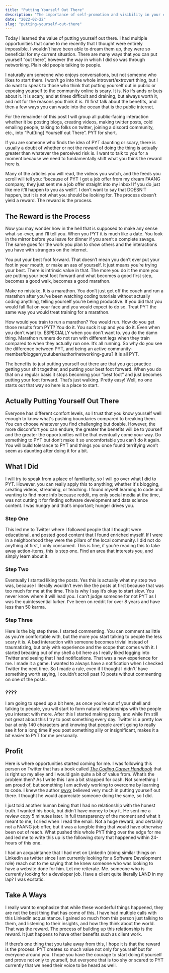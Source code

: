 ```yaml
---
title: "Putting Yourself Out There"
description: "The importance of self-promotion and visibility in your career"
date: "2022-02-22"
slug: "putting-yourself-out-there"
---
```

Today I learned the value of putting yourself out there. I had multiple opportunities that came to me recently that I thought were entirely impossible. I wouldn’t have been able to dream them up, they were so beneficial for my current situation. There are many ways that you can put yourself “out there”, however the way in which I did so was through networking. Plain old people talking to people.

I naturally am someone who enjoys conversations, but not someone who likes to start them. I won’t go into the whole introvert/extrovert thing, but I do want to speak to those who think that putting yourself out in public or exposing yourself to the community online is scary. It is. No ifs ands or buts about it. It is scary, and at times difficult and draining, but always worth it, and not for the reasons you think it is. I’ll first talk about the benefits, and then a few ways you can wade into the ocean that is the public internet.

For the remainder of this post I will group all public-facing interaction whether it be posting blogs, creating videos, making twitter posts, cold emailing people, talking to folks on twitter, joining a discord community, etc., into “Put[ting] Yourself out There”. PYT for short.

If you are someone who finds the idea of PYT daunting or scary, there is usually a doubt of whether or not the reward of doing the thing is actually greater than whatever the perceived risk is. I want to talk to you for a moment because we need to fundamentally shift what you think the reward here is.

Many of the articles you will read, the videos you watch, and the feeds you scroll will tell you: “because of PYT I got a job offer from my dream FAANG company, they just sent me a job offer straight into my inbox! If you do just like me it’ll happen to you as well!”. I don’t want to say that DOESN’T happen, but it is not what you should be looking for. The process doesn’t yield a reward. The reward is the process.

## The Reward is the Process

Now you may wonder how in the hell that is supposed to make any sense what-so-ever, and I’ll tell you. When you PYT it is much like a date. You look in the mirror before you leave for dinner if you aren’t a complete savage. The same goes for the work you plan to show others and the interactions you have with strangers on the internet.

You put your best foot forward. That doesn’t mean you don’t ever put your foot in your mouth, or make an ass of yourself. It just means you’re trying your best. There is intrinsic value in that. The more you do it the more you are putting your best foot forward and what becomes a good first step, becomes a good walk, becomes a good marathon.

Make no mistake, It is a marathon. You don’t just get off the couch and run a marathon after you’ve been watching coding tutorials without actually coding anything, telling yourself you’re being productive. If you did that you would fall flat on your face and you would expect to do so. Treat PYT the same way you would treat training for a marathon.

How would you train to run a marathon? You would run. How do you get those results from PYT? You do it. You suck it up and you do it. Even when you don’t want to. ESPECIALLY when you don't want to. you do the damn thing. Marathon runners do not run with different legs when they train compared to when they actually run one. It’s all running. So why do you see the difference between PYT, and being an active community-member/blogger/youtuber/author/networking-guru?
It is all PYT.

The benefits to just putting yourself out there are that you get practice getting your shit together, and putting your best foot forward. When you do that on a regular basis it stops becoming your “best foot” and just becomes putting your foot forward. That’s just walking. Pretty easy! Well, no one starts out that way so here is a place to start.

## Actually Putting Yourself Out There

Everyone has different comfort levels, so I trust that you know yourself well enough to know what's pushing boundaries compared to breaking them. You can choose whatever you find challenging but doable. However, the more discomfort you can endure, the greater the benefits will be to yourself and the greater the opportunities will be that eventually come your way. Do something to PYT but don’t make it so uncomfortable you can’t do it again. You will build tolerance to PYT and things you once found terrifying won’t seem as daunting after doing it for a bit.

## What I Did

I will try to speak from a place of familiarity, so I will go over what I did to PYT. However, you can really apply this to anything; whether it's blogging, creating videos, streaming, or teaching. I found myself learning to code and wanting to find more info because reddit, my only social media at the time, was not cutting it for finding software development and data science content. I was hungry and that’s important; hunger drives you.

### Step One

This led me to Twitter where I followed people that I thought were educational, and posted good content that I found enriched myself. If I were in a neighborhood they were the pillars of the local community. I did not do anything at first, I only consumed. This is fine, if you’re reading this to take away action-items, this is step one. Find an area that interests you, and simply learn about it.

### Step Two

Eventually I started liking the posts. Yes this is actually what my step two was, because I literally wouldn’t even like the posts at first because that was too much for me at the time. This is why I say it’s okay to start slow. You never know where it will lead you. I can’t judge someone for not PYT as I was the quintessential lurker. I’ve been on reddit for over 8 years and have less than 50 karma.

### Step Three

Here is the big step three. I started commenting. You can comment as little as you’re comfortable with, but the more you start talking to people the less scary it is. A bad interaction with someone becomes trivial instead of traumatizing, but only with experience and the scope that comes with it. I started breaking out of my shell a bit here as I really liked logging into Twitter and seeing that I had notifications. That was a new experience for me. I made it a game. I wanted to always have a notification when I checked Twitter the next time. So I made a rule, even if I thought I didn't’ have something worth saying, I couldn’t scroll past 10 posts without commenting on one of the posts.

### ????

I am going to speed up a bit here, as once you’re out of your shell and talking to people, you will start to form natural relationships with the people you interact with more. After this I started making posts, and while I’m still not great about this I try to post something every day. Twitter is a pretty low bar at only 140 characters and knowing that people aren’t going to really see it for a long time if you post something silly or insignificant, makes it a bit easier to PYT for me personally.

## Profit

Here is where opportunities started coming for me. I was following this person on Twitter that has a book called [_The Coding Career Handbook_](https://www.learninpublic.org/) that is right up my alley and I would gain quite a bit of value from. What’s the problem then? As I write this I am a bit strapped for cash. Not something I am proud of, but something I am actively working to overcome by learning to code. I knew the author [swyx](https://twitter.com/swyx) believed very much in putting yourself out there. I thought he would appreciate someone doing the same, so I did.

I just told another human being that I had no relationship with the honest truth. I wanted his book, but didn’t have money to buy it. He sent me a review copy 5 minutes later. In full transparency of the moment and what it meant to me, I cried when I read the email. Not a huge reward, and certainly not a FAANG job offer, but it was a tangible thing that would have otherwise been out of reach. What pushed this whole PYT thing over the edge for me and led me to write this up is the following story that happened within 24-hours of this one.

I had an acquaintance that I had met on LinkedIn (doing similar things on LinkedIn as twitter since I am currently looking for a Software Development role) reach out to me saying that he knew someone who was looking to have a website done for him. Let me reiterate. Me. someone who is currently looking for a developer job. Have a client quite literally LAND in my lap? I was ecstatic.

## Take A Ways

I really want to emphasize that while these wonderful things happened, they are not the best thing that has come of this. I have had multiple calls with this LinkedIn acquaintance. I gained so much from this person just talking to them, and listening to their insights, and how they think about the world. That was the reward. The process of building up this relationship is the reward. It just happens to have other benefits such as client work.

If there’s one thing that you take away from this, I hope it is that the reward is the process. PYT creates so much value not only for yourself but for everyone around you. I hope you have the courage to start doing it yourself and prove not only to yourself, but everyone that is too shy or scared to PYT currently that we need their voice to be heard as well.
